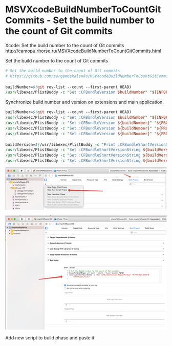 # MSVXcodeBuildNumberToCountGitCommits - Set the build number to the count of Git commits
Xcode: Set the build number to the count of Git commits
http://camopu.rhorse.ru/MSVXcodeBuildNumberToCountGitCommits.html

Set the build number to the count of Git commits

```perl
# Set the build number to the count of Git commits
# https://github.com/sergemoskalenko/MSVXcodeBuildNumberToCountGitCommits

buildNumber=$(git rev-list --count --first-parent HEAD)
/usr/libexec/PlistBuddy -c "Set :CFBundleVersion $buildNumber" "${INFOPLIST_FILE}"
```

Synchronize build number and version on extensions and main application.
```perl
buildNumber=$(git rev-list --count --first-parent HEAD)
/usr/libexec/PlistBuddy -c "Set :CFBundleVersion $buildNumber" "${INFOPLIST_FILE}"
/usr/libexec/PlistBuddy -c "Set :CFBundleVersion ${buildNumber}" "${PROJECT_DIR}/TodayExtension/Info.plist"
/usr/libexec/PlistBuddy -c "Set :CFBundleVersion ${buildNumber}" "${PROJECT_DIR}/Watch/Info.plist"
/usr/libexec/PlistBuddy -c "Set :CFBundleVersion ${buildNumber}" "${PROJECT_DIR}/Watch Extension/Info.plist"

buildVersion=$(/usr/libexec/PlistBuddy -c "Print :CFBundleShortVersionString" "${INFOPLIST_FILE}")
/usr/libexec/PlistBuddy -c "Set :CFBundleShortVersionString ${buildVersion}" "${PROJECT_DIR}/TodayExtension/Info.plist"
/usr/libexec/PlistBuddy -c "Set :CFBundleShortVersionString ${buildVersion}" "${PROJECT_DIR}/Watch/Info.plist"
/usr/libexec/PlistBuddy -c "Set :CFBundleShortVersionString ${buildVersion}" "${PROJECT_DIR}/Watch Extension/Info.plist"
```


[<img src="https://raw.githubusercontent.com/sergemoskalenko/MSVXcodeBuildNumberToCountGitCommits/master/images/image1-726468.png" alt="Screen"/>](https://ios-objective-c.blogspot.com/2017/08/set-build-number-to-count-of-git-commits.html)


[<img src="https://raw.githubusercontent.com/sergemoskalenko/MSVXcodeBuildNumberToCountGitCommits/master/images/image2-727203.png" alt="Screen" />](https://ios-objective-c.blogspot.com/2017/08/set-build-number-to-count-of-git-commits.html)




Add new script to build phase and paste it.
